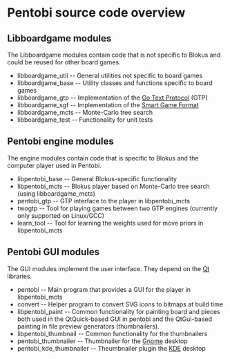 Pentobi source code overview
============================

Libboardgame modules
--------------------

The Libboardgame modules contain code that is not specific to Blokus and
could be reused for other board games.

* libboardgame_util --
  General utilities not specific to board games
* libboardgame_base --
  Utility classes and functions specific to board games
* libboardgame_gtp --
  Implementation of the
  [Go Text Protocol](https://en.wikipedia.org/wiki/Go_Text_Protocol)
  (GTP)
* libboardgame_sgf --
  Implementation of the
  [Smart Game Format](https://en.wikipedia.org/wiki/Smart_Game_Format)
* libboardgame_mcts --
  Monte-Carlo tree search
* libboardgame_test --
  Functionality for unit tests

Pentobi engine modules
----------------------

The engine modules contain code that is specific to Blokus and the
computer player used in Pentobi.

* libpentobi_base --
  General Blokus-specific functionality
* libpentobi_mcts --
  Blokus player based on Monte-Carlo tree search (using
  libboardgame_mcts)
* pentobi_gtp --
  GTP interface to the player in libpentobi_mcts
* twogtp --
  Tool for playing games between two GTP engines (currently only
  supported on Linux/GCC)
* learn_tool --
  Tool for learning the weights used for move priors in libpentobi_mcts

Pentobi GUI modules
-------------------

The GUI modules implement the user interface. They depend on the
[Qt](https://www.qt.io/) libraries.

* pentobi --
  Main program that provides a GUI for the player in libpentobi_mcts
* convert --
  Helper program to convert SVG icons to bitmaps at build time
* libpentobi_paint --
  Common functionality for painting board and pieces both used in the
  QtQuick-based GUI in pentobi and the QtGui-based painting in file
  preview generators (thumbnailers).
* libpentobi_thumbnail --
  Common functionality for the thumbnailers
* pentobi_thumbnailer --
  Thumbnailer for the [Gnome](http://www.gnome.org) desktop
* pentobi_kde_thumbnailer --
  Theumbnailer plugin the [KDE](http://www.kde.org) desktop

